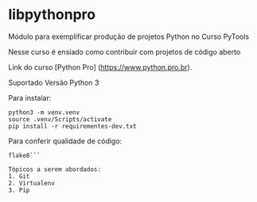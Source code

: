 # libpythonpro
Módulo para exemplificar produção de  projetos Python no Curso PyTools

Nesse curso é ensiado como contribuir com projetos de código aberto

Link do curso [Python Pro] (https://www.python.pro.br).

Suportado Versão Python 3

Para instalar:

```console
python3 -m venv.venv
source .venv/Scripts/activate
pip install -r requirementes-dev.txt
```

Para conferir qualidade de código:
```console
flake8```

Tópicos a serem abordados: 
1. Git
2. Virtualenv
3. Pip